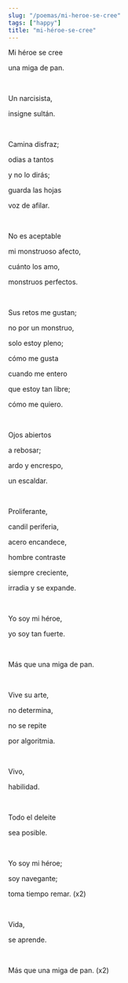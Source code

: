 ```yaml
---
slug: "/poemas/mi-heroe-se-cree"
tags: ["happy"]
title: "mi-héroe-se-cree"
---
```

Mi héroe se cree 

una miga de pan.

&nbsp;

Un narcisista,

insigne sultán.

&nbsp;

Camina disfraz; 

odias a tantos 

y no lo dirás;

guarda las hojas

voz de afilar.

&nbsp;

No es aceptable

mi monstruoso afecto,

cuánto los amo,

monstruos perfectos.

&nbsp;

Sus retos me gustan;

no por un monstruo,

solo estoy pleno;

cómo me gusta

cuando me entero

que estoy tan libre;

cómo me quiero.

&nbsp;

Ojos abiertos

a rebosar;

ardo y encrespo,

un escaldar.

&nbsp;

Proliferante,

candil periferia,

acero encandece,

hombre contraste

siempre creciente,

irradia y se expande.

&nbsp;

Yo soy mi héroe,

yo soy tan fuerte.

&nbsp;

Más que una miga de pan.

&nbsp;

Vive su arte,

no determina,

no se repite

por algoritmia.

&nbsp;

Vivo, 

habilidad.

&nbsp;

Todo el deleite

sea posible.

&nbsp;

Yo soy mi héroe;

soy navegante;

toma tiempo remar. (x2)

&nbsp;

Vida, 

se aprende.

&nbsp;

Más que una miga de pan. (x2)
